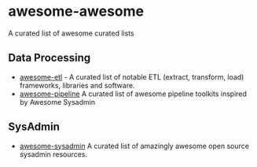 # awesome-awesome

A curated list of awesome curated lists

## Data Processing

- [awesome-etl](https://github.com/pawl/awesome-etl) - A curated list of notable ETL (extract, transform, load) frameworks, libraries and software.
- [awesome-pipeline](https://github.com/pditommaso/awesome-pipeline) A curated list of awesome pipeline toolkits inspired by Awesome Sysadmin

## SysAdmin

- [awesome-sysadmin](https://github.com/kahun/awesome-sysadmin) A curated list of amazingly awesome open source sysadmin resources.
